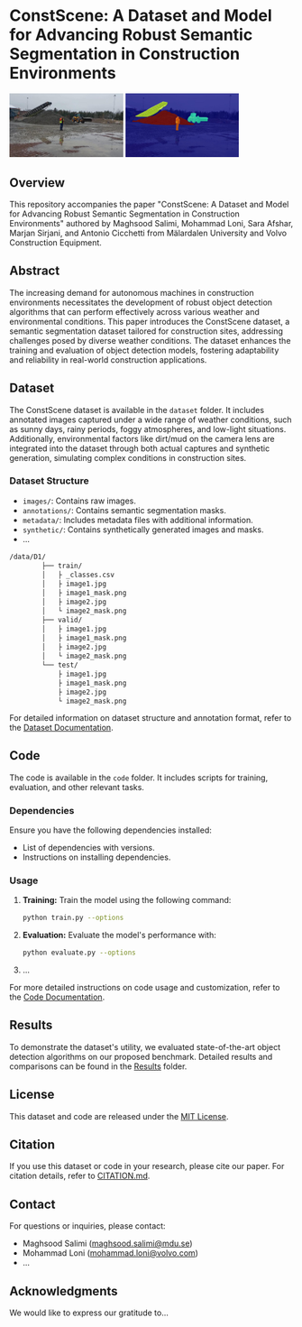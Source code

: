 # ConstScene: A Dataset and Model for Advancing Robust Semantic Segmentation in Construction Environments


<p float="left">
  <img src="assets/orig.jpg" width="40%" />
  <img src="assets/over.jpg" width="40%" />
</p>


## Overview
This repository accompanies the paper "ConstScene: A Dataset and Model for Advancing Robust Semantic Segmentation in Construction Environments" authored by Maghsood Salimi, Mohammad Loni, Sara Afshar, Marjan Sirjani, and Antonio Cicchetti from Mälardalen University and Volvo Construction Equipment.

## Abstract
The increasing demand for autonomous machines in construction environments necessitates the development of robust object detection algorithms that can perform effectively across various weather and environmental conditions. This paper introduces the ConstScene dataset, a semantic segmentation dataset tailored for construction sites, addressing challenges posed by diverse weather conditions. The dataset enhances the training and evaluation of object detection models, fostering adaptability and reliability in real-world construction applications.

## Dataset
The ConstScene dataset is available in the `dataset` folder. It includes annotated images captured under a wide range of weather conditions, such as sunny days, rainy periods, foggy atmospheres, and low-light situations. Additionally, environmental factors like dirt/mud on the camera lens are integrated into the dataset through both actual captures and synthetic generation, simulating complex conditions in construction sites.

### Dataset Structure
- `images/`: Contains raw images.
- `annotations/`: Contains semantic segmentation masks.
- `metadata/`: Includes metadata files with additional information.
- `synthetic/`: Contains synthetically generated images and masks.
- ...

```
/data/D1/
        ├── train/
        │   ├ _classes.csv
        │   ├ image1.jpg
        │   ├ image1_mask.png
        │   ├ image2.jpg
        │   └ image2_mask.png
        ├── valid/
        │   ├ image1.jpg
        │   ├ image1_mask.png
        │   ├ image2.jpg
        │   └ image2_mask.png
        └── test/
            ├ image1.jpg
            ├ image1_mask.png
            ├ image2.jpg
            └ image2_mask.png        
```


For detailed information on dataset structure and annotation format, refer to the [Dataset Documentation](dataset/README.md).

## Code
The code is available in the `code` folder. It includes scripts for training, evaluation, and other relevant tasks.

### Dependencies
Ensure you have the following dependencies installed:
- List of dependencies with versions.
- Instructions on installing dependencies.

### Usage
1. **Training:** Train the model using the following command:
    ```bash
    python train.py --options
    ```
2. **Evaluation:** Evaluate the model's performance with:
    ```bash
    python evaluate.py --options
    ```
3. ...

For more detailed instructions on code usage and customization, refer to the [Code Documentation](code/README.md).

## Results
To demonstrate the dataset's utility, we evaluated state-of-the-art object detection algorithms on our proposed benchmark. Detailed results and comparisons can be found in the [Results](results/) folder.

## License
This dataset and code are released under the [MIT License](LICENSE).

## Citation
If you use this dataset or code in your research, please cite our paper. For citation details, refer to [CITATION.md](CITATION.md).

## Contact
For questions or inquiries, please contact:
- Maghsood Salimi (maghsood.salimi@mdu.se)
- Mohammad Loni (mohammad.loni@volvo.com)
- ...

## Acknowledgments
We would like to express our gratitude to...


